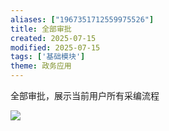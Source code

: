 ```yaml
---
aliases: ["1967351712559975526"]
title: 全部审批
created: 2025-07-15
modified: 2025-07-15
tags: ['基础模块']
theme: 政务应用
---
```


全部审批，展示当前用户所有采编流程

![](25b9a87dcccee31e079302fc627336d5.jpg)